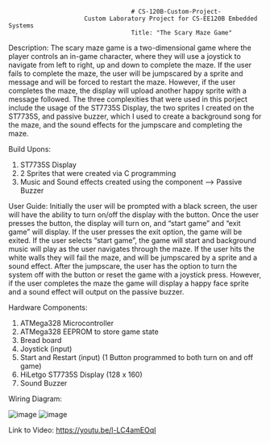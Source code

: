 			                          # CS-120B-Custom-Project-
           				 Custom Laboratory Project for CS-EE120B Embedded Systems 
                     				  Title: "The Scary Maze Game" 

Description: 
  The scary maze game is a two-dimensional game where the player controls an in-game character, where they will use a joystick to navigate from left to right, up and down to complete the maze. If the user fails to complete the maze, the user will be jumpscared by a sprite and message and will be forced to restart the maze. However, if the user completes the maze, the display will upload another happy sprite with a message followed.
	The three complexities that were used in this porject include the usage of the ST7735S Display, the two sprites I created on the ST7735S, and passive buzzer, which I used to create a background song for the maze, and the sound effects for the jumpscare and completing the maze.

Build Upons: 
  1. ST7735S Display
  2. 2 Sprites that were created via C programming
  3. Music and Sound effects created using the component --> Passive Buzzer

User Guide: 
  Initially the user will be prompted with a black screen, the user will have the ability to turn on/off the display with the button. Once the user presses the button, the display will turn on, and “start game” and “exit game” will display. If the user presses the exit option, the game will be exited. If the user selects “start game”, the game will start and background music will play as the user navigates through the maze. If the user hits the white walls they will fail the maze, and will be jumpscared by a sprite and a sound effect. After the jumpscare, the user has the option to turn the system off with the button or reset the game with a joystick press. However, if the user completes the maze the game will display a happy face sprite and a sound effect will output on the passive buzzer. 

Hardware Components: 
1. ATMega328 Microcontroller
2. ATMega328 EEPROM to store game state
3. Bread board
4. Joystick (input)
5. Start and Restart (input) (1 Button programmed to both turn on and off game) 
6. HiLetgo ST7735S Display (128 x 160)
7. Sound Buzzer

Wiring Diagram: 

![image](https://github.com/user-attachments/assets/3d8f43d9-37f7-4808-943b-3491eba02bbc)
![image](https://github.com/user-attachments/assets/c61f3752-e425-4892-a899-5959e329fccd)


Link to Video: 
https://youtu.be/l-LC4amEOqI





